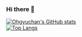 ### Hi there 👋

<!--
**Ohgyuchan/Ohgyuchan** is a ✨ _special_ ✨ repository because its `README.md` (this file) appears on your GitHub profile.

Here are some ideas to get you started:

- 🔭 I’m currently working on ...
- 🌱 I’m currently learning ...
- 👯 I’m looking to collaborate on ...
- 🤔 I’m looking for help with ...
- 💬 Ask me about ...
- 📫 How to reach me: ...
- 😄 Pronouns: ...
- ⚡ Fun fact: ...
-->
[![Ohgyuchan's GitHub stats](https://github-readme-stats.vercel.app/api?username=Ohgyuchan&count_private=true&show_icons=true&theme=radical)](https://github.com/Ohgyuchan/github-readme-stats)  
[![Top Langs](https://github-readme-stats.vercel.app/api/top-langs/?username=Ohgyuchan&layout=compact&count_private=true&show_icons=true&theme=radical)](https://github.com/Ohgyuchan/github-readme-stats)

